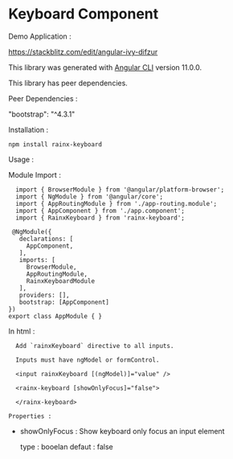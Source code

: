 # Keyboard Component

 Demo Application :
  
 https://stackblitz.com/edit/angular-ivy-difzur

 This library was generated with [Angular CLI](https://github.com/angular/angular-cli) version 11.0.0.

 This library has peer dependencies.

 Peer Dependencies :
  
   "bootstrap": "^4.3.1"

 Installation :

    npm install rainx-keyboard
    
  Usage :
  
   Module Import :
      
      import { BrowserModule } from '@angular/platform-browser';
      import { NgModule } from '@angular/core';
      import { AppRoutingModule } from './app-routing.module';
      import { AppComponent } from './app.component';
      import { RainxKeyboard } from 'rainx-keyboard';

     @NgModule({
       declarations: [
         AppComponent,
       ],
       imports: [
         BrowserModule,
         AppRoutingModule,
         RainxKeyboardModule
       ],
       providers: [],
       bootstrap: [AppComponent]
    })
    export class AppModule { }
    
   In html :
    
      Add `rainxKeyboard` directive to all inputs.
      
      Inputs must have ngModel or formControl.

      <input rainxKeyboard [(ngModel)]="value" />

      <rainx-keyboard [showOnlyFocus]="false">

      </rainx-keyboard>  

    Properties :
   
   - showOnlyFocus : Show keyboard only focus an input element
      
      type : booelan
      defaut : false

